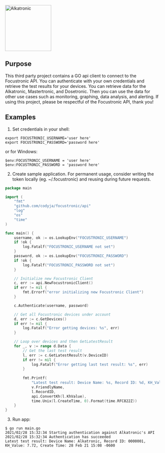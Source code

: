 <img src="http://www.focustronic.net/skin/frontend/wow/default/images/logo.gif" width="150" alt="Alkatronic">

## Purpose
This third party project contains a GO api client to connect to the Focustronic API. 
You can authenticate with your own credentials and retrieve the test results for your devices. You can retrieve data
for the Alkatronic, Mastertronic, and Dosetronic. Then you can use the data for other use cases such as monitoring, 
graphing, data analysis, and alerting. If using this project, please be respectful of the Focustronic API, thank you!

## Examples

1. Set credentials in your shell:
```
export FOCUSTRONIC_USERNAME='user here'
export FOCUSTRONIC_PASSWORD='password here'
```
or for Windows:
```
$env:FOCUSTRONIC_USERNAME = 'user here'
$env:FOCUSTRONIC_PASSWORD = 'password here'
```
2. Create sample application. For permanent usage, consider writing the token locally (eg. ~/.focustronic) and reusing
during future requests.
```go
package main

import (
	"fmt"
	"github.com/codyja/focustronic/api"
	"log"
	"os"
	"time"
)

func main() {
	username, ok := os.LookupEnv("FOCUSTRONIC_USERNAME")
	if !ok {
		log.Fatalf("FOCUSTRONIC_USERNAME not set")
	}
	password, ok := os.LookupEnv("FOCUSTRONIC_PASSWORD")
	if !ok {
		log.Fatalf("FOCUSTRONIC_PASSWORD not set")
	}

	// Initialize new Focustronic Client
	c, err := api.NewFocustronicClient()
	if err != nil {
		fmt.Errorf("error initializing new Focustronic Client")
	}

	c.Authenticate(username, password)

	// Get all Focustronic devices under account
	d, err := c.GetDevices()
	if err != nil {
		log.Fatalf("Error getting devices: %s", err)
	}

	// Loop over devices and then GetLatestResult
	for _, v := range d.Data {
		// Get the last test result
		l, err := c.GetLatestResult(v.DeviceID)
		if err != nil {
			log.Fatalf("Error getting last test result: %s", err)
		}
		
		fmt.Printf(
			"Latest test result: Device Name: %s, Record ID: %d, KH_Value: %.2f, Create Time: %s\n",
			v.FriendlyName,
			l.RecordID,
			api.ConvertKh(l.KhValue),
			time.Unix(l.CreateTime, 0).Format(time.RFC822Z))
	}
}
```   
3. Run app:
```
$ go run main.go
2021/02/28 15:32:34 Starting authentication against Alkatronic's API
2021/02/28 15:32:34 Authentication has succeeded
Latest test result: Device Name: Alkatronic, Record ID: 0000001, KH_Value: 7.72, Create Time: 28 Feb 21 15:08 -0600
```
